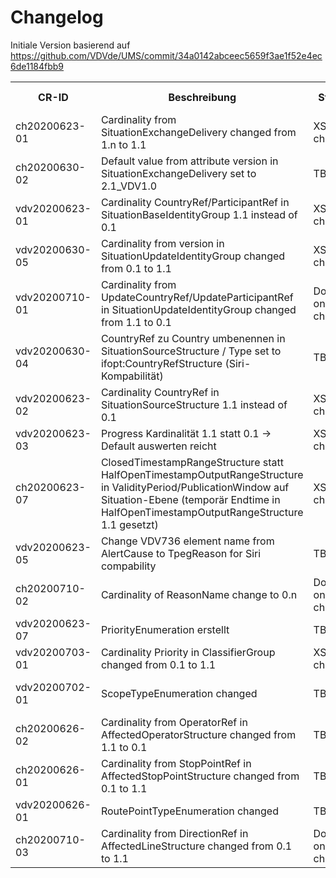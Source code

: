 # Changelog
Initiale Version basierend auf https://github.com/VDVde/UMS/commit/34a0142abceec5659f3ae1f52e4ec6de1184fbb9

<table>
    <tr>
        <th>CR-ID</th>
        <th>Beschreibung</th>
        <th>Status</th>
        <th>Status Techausschuss</th>
        <th>Status VDV736</th>
        <th>Status Siri</th>
        <th>Jira</th>        
    </tr>
    <tr>
        <td>ch20200623-01</td>
        <td>Cardinality from SituationExchangeDelivery changed from 1.n to 1.1</td>
        <td>XSD changed</td>
        <td></td>
        <td></td>
        <td></td>
        <td></td>
    </tr>
    <tr>
        <td>ch20200630-02</td>
        <td>Default value from attribute version in SituationExchangeDelivery set to 2.1_VDV1.0</td>
        <td>TBD</td>
        <td></td>
        <td></td>
        <td></td>
        <td></td>
    </tr>
    <tr>
        <td>vdv20200623-01</td>
        <td>Cardinality CountryRef/ParticipantRef in SituationBaseIdentityGroup 1.1 instead of 0.1</td>
        <td>XSD changed</td>
        <td></td>
        <td></td>
        <td></td>
        <td></td>
        <td></td>
    </tr>    
    <tr>
        <td>vdv20200630-05</td>
        <td>Cardinality from version in SituationUpdateIdentityGroup changed from 0.1 to 1.1</td>
        <td>XSD changed</td>
        <td></td>
        <td></td>
        <td></td>
        <td></td>
    </tr>
    <tr>
        <td>vdv20200710-01</td>
        <td>Cardinality from UpdateCountryRef/UpdateParticipantRef in SituationUpdateIdentityGroup changed from 1.1 to 0.1</td>
        <td>Doc-only change</td>
        <td></td>
        <td></td>
        <td></td>
        <td></td>
    </tr>
    <tr>
        <td>vdv20200630-04</td>
        <td>CountryRef zu Country umbenennen in SituationSourceStructure / Type set to ifopt:CountryRefStructure (Siri-Kompabilität)</td>
        <td>TBD</td>
        <td></td>
        <td></td>
        <td></td>
        <td></td>
    </tr>
    <tr>
        <td>vdv20200623-02</td>
        <td>Cardinality CountryRef in SituationSourceStructure 1.1 instead of 0.1 </td>
        <td>XSD changed</td>
        <td></td>
        <td></td>
        <td></td>
        <td></td>
    </tr>
    <tr>
        <td>vdv20200623-03</td>
        <td>Progress Kardinalität 1.1 statt 0.1 -> Default auswerten reicht</td>
        <td>XSD changed</td>
        <td></td>
        <td></td>
        <td></td>
        <td></td>
    </tr>
    <tr>
        <td>ch20200623-07</td>
        <td>ClosedTimestampRangeStructure statt HalfOpenTimestampOutputRangeStructure in ValidityPeriod/PublicationWindow auf Situation-Ebene (temporär Endtime in HalfOpenTimestampOutputRangeStructure 1.1 gesetzt)</td>
        <td>XSD changed</td>
        <td></td>
        <td></td>
        <td></td>
        <td></td>
    </tr>
    <tr>
        <td>vdv20200623-05</td>
        <td>Change VDV736 element name from AlertCause to TpegReason for Siri compability</td>
        <td>TBD</td>
        <td></td>
        <td></td>
        <td></td>
        <td></td>
    </tr>
     <tr>
         <td>ch20200710-02</td>
         <td>Cardinality of ReasonName change to 0.n</td>
         <td>Doc-only change</td>
         <td></td>
         <td></td>
         <td></td>
         <td></td>
     </tr>
     <tr>
          <td>vdv20200623-07</td>
          <td>PriorityEnumeration erstellt</td>
          <td>TBD</td>
          <td></td>
          <td></td>
          <td></td>
          <td></td>
      </tr>    
      <tr>
        <td>vdv20200703-01</td>
        <td>Cardinality Priority in ClassifierGroup changed from 0.1 to 1.1</td>
        <td>XSD changed</td>
        <td></td>
        <td></td>
        <td></td>
        <td></td>
    </tr>
    <tr>
        <td>vdv20200702-01</td>
        <td>ScopeTypeEnumeration changed</td>
        <td>TBD</td>
        <td></td>
        <td></td>
        <td>Siri CR-015</td>
    </tr>
    <tr>
        <td>ch20200626-02</td>
        <td>Cardinality from OperatorRef in AffectedOperatorStructure changed from 1.1 to 0.1</td>
        <td>TBD</td>
        <td></td>
        <td></td>
        <td></td>
    </tr>
    <tr>
        <td>ch20200626-01</td>
        <td>Cardinality from StopPointRef in AffectedStopPointStructure changed from 0.1 to 1.1</td>
        <td>TBD</td>
        <td></td>
        <td></td>
        <td></td>
    </tr>
    <tr>
        <td>vdv20200626-01</td>
        <td>RoutePointTypeEnumeration changed</td>
        <td>TBD</td>
        <td></td>
        <td>Siri CR-015</td>
        <td></td>
    </tr>
    <tr>
         <td>ch20200710-03</td>
         <td>Cardinality from DirectionRef in AffectedLineStructure changed from 0.1 to 1.1</td>
         <td>Doc-only change</td>
         <td></td>
         <td></td>
         <td></td>
         <td></td>
     </tr>
        
</table>

